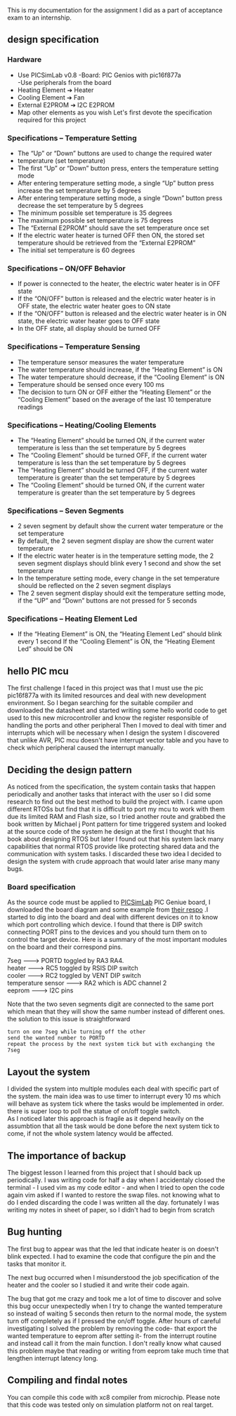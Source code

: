 This is my documentation for the assignment I did as a part of acceptance exam to an internship.

## design specification
### Hardware
- Use PICSimLab v0.8
-Board: PIC Genios with  pic16f877a <br/>
-Use peripherals from the
board
- Heating Element ➔ Heater
- Cooling Element ➔ Fan
- External E2PROM ➔ I2C E2PROM
- Map other elements as
you wish
Let's first devote the specification required for this project 
### Specifications – Temperature Setting
- The “Up” or “Down” buttons are used to change the required water
- temperature (set temperature)
- The first “Up” or “Down” button press, enters the temperature setting mode
- After entering temperature setting mode, a single “Up” button press increase the set temperature by 5 degrees
- After entering temperature setting mode, a single “Down” button press decrease the set temperature by 5 degrees
- The minimum possible set temperature is 35 degrees
- The maximum possible set temperature is 75 degrees
- The “External E2PROM” should save the set temperature once set
- If the electric water heater is turned OFF then ON, the stored set temperature should be retrieved from the “External E2PROM”
- The initial set temperature is 60 degrees

### Specifications – ON/OFF Behavior
- If power is connected to the heater, the electric water heater is in OFF state
- If the “ON/OFF” button is released and the electric water heater is in OFF state, the electric water heater goes to ON state
- If the “ON/OFF” button is released and the electric water heater is in ON state, the electric water heater goes to OFF state
- In the OFF state, all display should be turned OFF
### Specifications – Temperature Sensing
- The temperature sensor measures the water temperature
- The water temperature should increase, if the “Heating Element” is ON
- The water temperature should decrease, if the “Cooling Element” is ON
- Temperature should be sensed once every 100 ms
- The decision to turn ON or OFF either the “Heating Element” or the “Cooling Element” based on the average of the last 10 temperature readings
### Specifications – Heating/Cooling Elements
- The “Heating Element” should be turned ON, if the current water temperature is less than the set temperature by 5 degrees
- The “Cooling Element” should be turned OFF, if the current water temperature is less than the set temperature by 5 degrees
- The “Heating Element” should be turned OFF, if the current water temperature is greater than the set temperature by 5 degrees
- The “Cooling Element” should be turned ON, if the current water temperature is greater than the set temperature by 5 degrees
### Specifications – Seven Segments
- 2 seven segment by default show the current water temperature or the set temperature
- By default, the 2 seven segment display are show the current water temperature
- If the electric water heater is in the temperature setting mode, the 2 seven segment displays should blink every 1 second and show the set temperature
- In the temperature setting mode, every change in the set temperature should be reflected on the 2 seven segment displays
- The 2 seven segment display should exit the temperature setting mode, if the “UP” and “Down” buttons are not pressed for 5 seconds
### Specifications – Heating Element Led
- If the “Heating Element” is ON, the “Heating Element Led” should blink every 1 second
If the “Cooling Element” is ON, the “Heating Element Led” should be ON
## hello PIC  mcu

The first challenge I faced in this project was that I must use the pic pic16f877a with its limited resources and deal with new development environment. So I began searching for the suitable compiler and downloaded the datasheet and started writing some hello world code to get used to this new microcontroller and know the register responsible of handling the ports and other peripheral 
Then I moved to deal with timer and interrupts which will be necessary when I design the system I discovered that unlike AVR, PIC mcu doesn't have interrupt vector table and you have to check which peripheral caused the interrupt manually.




## Deciding the design pattern 
As noticed from the specification, the system contain tasks that happen periodically and another tasks that interact with the user
so I  did some research to find out the best method to build the project with. I came upon different RTOSs but find that it is difficult to port my mcu to work with them due its limited RAM and Flash size, so I tried another route and grabbed the book written by Michael j Pont pattern for time triggered system and looked at the source code of the system he design at the first I thought that his book about designing RTOS but later I found out that his system lack many capabilities that normal RTOS provide like protecting shared data and the communication with system tasks. 
I discarded these two idea I decided to design the system with crude approach that would later arise many many bugs.
### Board specification
As the source code must be applied to [PICSimLab](https://sourceforge.net/projects/picsim/) PIC Geniue board, I downloaded the board diagram and some example from [their respo](https://lcgamboa.github.io/) .I started to dig into  the board and deal with different devices on it to know which port controlling which device. I found that there is DIP switch connecting PORT pins to the devices and you should turn them on to control the target device.
 Here is a summary of the most important modules on the board and their correspond pins.

7seg ---> PORTD  toggled by RA3 RA4. <br/>
heater ---> RC5  toggled by RSIS DIP switch <br/> 
cooler ---> RC2  toggled by VENT DIP switch <br/>
temperature sensor --->  RA2 which is ADC channel 2<br/>
eeprom ---> I2C pins

Note that the two seven segments digit are connected to the same port which mean that they will show the same number instead of different ones. <br/>
the solution to this issue is straightforward 
```
turn on one 7seg while turning off the other 
send the wanted number to PORTD 
repeat the process by the next system tick but with exchanging the 7seg
```
## Layout the system 
I divided the system into multiple modules each deal with specific part of the system. the main idea was to use timer to interrupt every 10 ms which will behave as system tick where the tasks would be implemented in order. there is super loop to poll the statue of on/off toggle switch. <br/>
As I noticed later this approach is fragile as it depend heavily on the assumbtion that all the task would be done before the next system tick to come, if not the whole system latency would be affected. 
## The importance of backup ##
The biggest lesson I learned from this project that I should back up periodically. I was writing code for half a day when I accidentaly closed the terminal - I used vim as my code editor - and when I tried to open the code again vim asked if I wanted to restore the swap files. not knowing what to do I ended discarding the code I was written all the day. fortunately I was writing my notes in sheet of paper, so I didn't had to begin from scratch
## Bug hunting
The first bug to appear was that the led that indicate heater is on doesn't blink expected. I had to examine the code that configure the pin and the tasks that monitor it.

The next bug occurred when I misunderstood the job specification of the heater and the cooler so I studied it and write their code again.

The bug that got me crazy and took me a lot of time to discover and solve this bug occur unexpectedly when I try to change the wanted temperature so instead of waiting 5 seconds then return to the normal mode, the system turn off completely as if I pressed the on/off toggle. 
After hours of careful investigating I solved the problem by removing the code- that export the wanted temperature to eeprom after setting it- from the interrupt routine and instead call it from the main function. I don't really know what caused this problem maybe that reading or writing from eeprom take much time that lengthen interrupt latency long.

## Compiling and findal notes
You can compile this code with xc8 compiler from microchip. Please note that this code was tested only on simulation platform not on real target.
